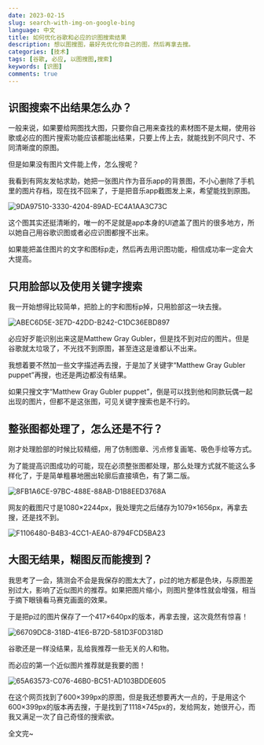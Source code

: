 ```yaml
---
date: 2023-02-15
slug: search-with-img-on-google-bing
language: 中文
title: 如何优化谷歌和必应的识图搜索结果
description: 想以图搜图，最好先优化你自己的图，然后再拿去搜。
categories: [技术]
tags: [谷歌, 必应, 以图搜图,搜索]
keywords: [识图]
comments: true
---
```


## 识图搜索不出结果怎么办？

一般来说，如果要给网图找大图，只要你自己用来查找的素材图不是太糊，使用谷歌或必应的图片搜索功能应该都能出结果，只要上传上去，就能找到不同尺寸、不同清晰度的原图。

但是如果没有图片文件能上传，怎么搜呢？

我看到有网友发帖求助，她把一张图片作为音乐app的背景图，不小心删除了手机里的图片存档，现在找不回来了，于是把音乐app截图发上来，希望能找到原图。

![9DA97510-3330-4204-89AD-EC4A1AA3C73C](https://user-images.githubusercontent.com/30020736/219008686-b5eeece1-0445-4fd5-bb97-6ec5974fb635.jpeg)

这个图其实还挺清晰的，唯一的不足就是app本身的UI遮盖了图片的很多地方，所以她自己用谷歌识图或者必应识图都搜不出来。

如果能把盖住图片的文字和图标p走，然后再去用识图功能，相信成功率一定会大大提高。

## 只用脸部以及使用关键字搜索

我一开始想得比较简单，把脸上的字和图标p掉，只用脸部这一块去搜。

![ABEC6D5E-3E7D-42DD-B242-C1DC36EBD897](https://user-images.githubusercontent.com/30020736/219009138-a1a6efd8-417e-4e61-acdf-a25e8bbe010a.jpeg)

必应好歹能识别出来这是Matthew Gray Gubler，但是找不到对应的图片。但是谷歌就太垃圾了，不光找不到原图，甚至连这是谁都认不出来。

我想着要不然加一些文字描述再去搜，于是加了关键字“Matthew Gray Gubler puppet”再搜，也还是两边都没有结果。

如果只搜文字“Matthew Gray Gubler puppet”，倒是可以找到他和同款玩偶一起出现的图片，但都不是这张图，可见关键字搜索也是不行的。

## 整张图都处理了，怎么还是不行？

刚才处理脸部的时候比较精细，用了仿制图章、污点修复画笔、吸色手绘等方式。

为了能提高识图成功的可能，现在必须整张图都处理，那么处理方式就不能这么多样化了，于是简单粗暴地圈出轮廓后直接填色，有了第二版。

![8FB1A6CE-97BC-488E-88AB-D1B8EED3768A](https://user-images.githubusercontent.com/30020736/219009396-07790986-5986-4b2b-a0c5-fc7c1f1f787d.jpeg)

网友的截图尺寸是1080×2244px，我处理完之后储存为1079×1656px，再拿去搜，还是找不到。

![F1106480-B4B3-4CC1-AEA0-8794FCD5BA23](https://user-images.githubusercontent.com/30020736/219010536-0a1d1ce5-36bb-4fd0-9d4b-5df9b597621e.png)

## 大图无结果，糊图反而能搜到？

我思考了一会，猜测会不会是我保存的图太大了，p过的地方都是色块，与原图差别过大，影响了近似图片的推荐。如果把图片缩小，则图片整体性就会增强，相当于摘下眼镜看马赛克画面的效果。

于是把p过的图片保存了一个417×640px的版本，再拿去搜，这次竟然有惊喜！

![66709DC8-318D-41E6-B72D-581D3F0D318D](https://user-images.githubusercontent.com/30020736/219009651-6ce62d57-5702-4871-90d7-6767c4c17e47.jpeg)

谷歌还是一样没结果，乱给我推荐一些无关的人和物。

而必应的第一个近似图片推荐就是我要的图！

![65A63573-C076-46B0-BC51-AD103BDDE605](https://user-images.githubusercontent.com/30020736/219010374-5fd01131-f868-4ab1-8d07-97b8f327b19e.png)


在这个网页找到了600×399px的原图，但是我还想要再大一点的，于是用这个600×399px的版本再去搜，于是找到了1118×745px的，发给网友，她很开心，而我又满足一次了自己奇怪的搜索欲。

全文完~
